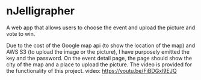# nJelligrapher
A web app that allows users to choose the event and upload the picture and vote to win.

Due to the cost of the Google map api (to show the location of the map) and AWS S3 (to upload the image or the picture), I have purposely emitted the key and the password. On the event detail page, the page should show the city of the map and a place to upload the picture. The video is provided for the functionality of this project. 
video: https://youtu.be/FiBDGxl9EJQ
